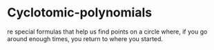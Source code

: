 # Cyclotomic-polynomials
re special formulas that help us find points on a circle where, if you go around enough times, you return to where you started.
